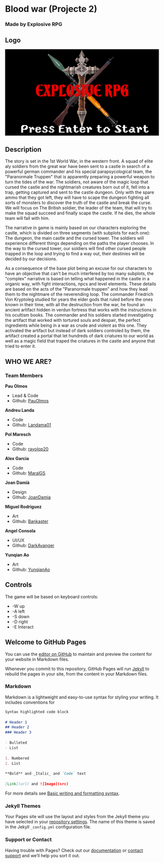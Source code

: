 # Blood war (Projecte 2)
### Made by Explosive RPG
## Logo
![Image](https://github.com/rayolop20/Projecte-2/blob/main/Docs/Wiki_Files/logo_projecte.png?raw=true)
## Description
The story is set in the 1st World War, in the western front. A squad of elite aly soldiers from the great war have been sent to a castle in search of a powerful german commander and his special parapsycological team, the "Paranormale Truppen" that is apparently preparing a powerful weapon to turn the tides of the war. The soldiers, not aware of the magic loop that cursed the castle and the nightmarish creatures born out of it, fell into a trap, getting captured and sent to the castle dungeon. Only with the spare ammo that they got left, they will have to scape the dungeon fighting all sorts of monsters to discover the truth of the castle and break the curse. We will focus on The British soldier, the leader of the team, that will try to make the squad succeed and finally scape the castle. If he dies, the whole team will fall with him.

The narrative in game is mainly based on our characters exploring the castle, which is divided on three segments (with subplots for each one): The dungeon, the main castle and the cursed tower. The soldiers will experience different things depending on the paths the player chooses. In the way to the cursed tower, our soldiers will find other cursed people trapped in the loop and trying to find a way out, their destinies will be decided by our decisions.

As a consequence of the base plot being an excuse for our characters to have an objective that can't be much interfered by too many subplots, the "complex" narrative is based on telling what happened in the castle in a organic way, with fight interactions, npcs and level elements. These details are based on the acts of the "Paranormale truppen" and how they lead them to the nightmare of the neverending loop. The commander Friedrich Von Kryptoleg studied for years the elder gods that ruled before the ones known in their time, with all the destruction from the war, he found an ancient artifact hidden in verdun fortress that works with the instructions in his ocultism books. The commander and his soldiers started investigating the artifact that worked with tortured souls and despair, the perfect ingredients while being in a war as crude and violent as this one. They activated the artifact but instead of dark soldiers controled by them, the artifact created a portal that let hundreds of dark criatures to our world as well as a magic field that traped the criatures in the castle and anyone that tried to enter it.
## WHO WE ARE?
### Team Members
**Pau Olmos**
* Lead & Code
* Github: [PauOlmos](https://github.com/PauOlmos)

**Andreu Landa**
* Code
* Github: [Landama01](https://github.com/Landama01)

**Pol Maresch**
* Code
* Github: [rayolop20](https://github.com/rayolop20)

**Alex Garcia**
* Code
* Github: [MaralGS](https://github.com/MaralGS)

**Joan Damià**
* Design
* Github: [JoanDamia](https://github.com/JoanDamia)

**Miguel Rodriguez**
* Art
* Github: [Bankaster](https://github.com/Bankaster)

**Angel Consola**
* UI/UX
* Github: [DarkAvanger](https://github.com/DarkAvanger)

**Yunqian Ao**
* Art
* Github: [YunqianAo](https://github.com/YunqianAo)

## Controls

The game will be based on keyboard controls: 
* -W up
* -A left
* -S down
* -D right
* -E Interact
## Welcome to GitHub Pages

You can use the [editor on GitHub](https://github.com/rayolop20/Projecte-2/edit/gh-pages/index.md) to maintain and preview the content for your website in Markdown files.

Whenever you commit to this repository, GitHub Pages will run [Jekyll](https://jekyllrb.com/) to rebuild the pages in your site, from the content in your Markdown files.

### Markdown

Markdown is a lightweight and easy-to-use syntax for styling your writing. It includes conventions for

```markdown
Syntax highlighted code block

# Header 1
## Header 2
### Header 3

- Bulleted
- List

1. Numbered
2. List

**Bold** and _Italic_ and `Code` text

[Link](url) and ![Image](src)
```

For more details see [Basic writing and formatting syntax](https://docs.github.com/en/github/writing-on-github/getting-started-with-writing-and-formatting-on-github/basic-writing-and-formatting-syntax).

### Jekyll Themes

Your Pages site will use the layout and styles from the Jekyll theme you have selected in your [repository settings](https://github.com/rayolop20/Projecte-2/settings/pages). The name of this theme is saved in the Jekyll `_config.yml` configuration file.

### Support or Contact

Having trouble with Pages? Check out our [documentation](https://docs.github.com/categories/github-pages-basics/) or [contact support](https://support.github.com/contact) and we’ll help you sort it out.
